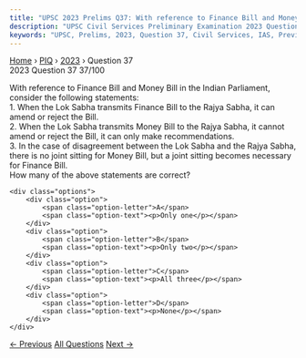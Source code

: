 ```yaml
---
title: "UPSC 2023 Prelims Q37: With reference to Finance Bill and Money Bill in the Indian..."
description: "UPSC Civil Services Preliminary Examination 2023 Question 37 with options and answer"
keywords: "UPSC, Prelims, 2023, Question 37, Civil Services, IAS, Previous Year Questions"
---
```


<nav class="breadcrumb">
    <a href="../../">Home</a>
    <span>›</span>
    <a href="../">PIQ</a>
    <span>›</span>
    <a href="./">2023</a>
    <span>›</span>
    <span>Question 37</span>
</nav>

<div class="question-header">
    <div class="question-meta">
        <span class="year-badge">2023</span>
        <span class="question-number">Question 37</span>
        <span class="progress">37/100</span>
    </div>
    <div class="progress-bar">
        <div class="progress-fill" style="width: 37.0%"></div>
    </div>
</div>

<div class="question-content">
    <div class="question-text">
        <p>With reference to Finance Bill and Money Bill in the Indian Parliament, consider the following statements: <br />
1. When the Lok Sabha transmits Finance Bill to the Rajya Sabha, it can amend or reject the Bill. <br />
2. When the Lok Sabha transmits Money Bill to the Rajya Sabha, it cannot amend or reject the Bill, it can only make recommendations. <br />
3. In the case of disagreement between the Lok Sabha and the Rajya Sabha, there is no joint sitting for Money Bill, but a joint sitting becomes necessary for Finance Bill. <br />
How many of the above statements are correct?</p>
    </div>
    
    <div class="options">
        <div class="option">
            <span class="option-letter">A</span>
            <span class="option-text"><p>Only one</p></span>
        </div>
        <div class="option">
            <span class="option-letter">B</span>
            <span class="option-text"><p>Only two</p></span>
        </div>
        <div class="option">
            <span class="option-letter">C</span>
            <span class="option-text"><p>All three</p></span>
        </div>
        <div class="option">
            <span class="option-letter">D</span>
            <span class="option-text"><p>None</p></span>
        </div>
    </div>
</div>

<div class="question-nav">
    <a href="../q036-consider-the-following-statements-1-if-the-electio/" class="nav-btn prev">← Previous</a>
    <a href="../" class="nav-btn center">All Questions</a>
    <a href="../q038-consider-the-following-statements-once-the-central/" class="nav-btn next">Next →</a>
</div>
